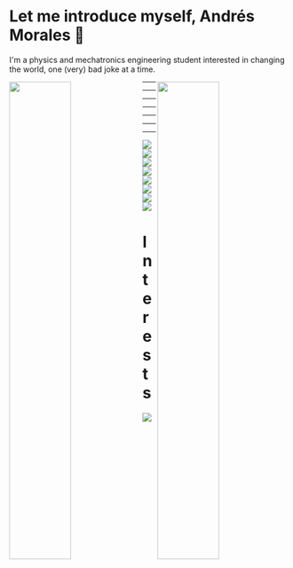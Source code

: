 # Let me introduce myself, Andrés Morales 👋
I'm a physics and mechatronics engineering student interested in changing the world, one (very) bad joke at a time. 

<div style = "display: block" >
<img style="margin-bottom: 20px" src = "https://github-readme-stats.vercel.app/api?username=mora200217&theme=radical" align = "left" width = "47%"/> 
<img src = "https://github-readme-stats.vercel.app/api/top-langs/?username=mora200217&layout=compact" align = "right" width = "47%"/> 
</div>

<hr>
<hr>
<hr>
<hr>
<hr>
<hr>
<hr>

<div>

<img src = "https://img.shields.io/badge/c++-%2300599C.svg?style=for-the-badge&logo=c%2B%2B&logoColor=white" /> 
<img src = "https://img.shields.io/badge/python-3670A0?style=for-the-badge&logo=python&logoColor=ffdd54" /> 
<img src = "https://img.shields.io/badge/ruby-%23CC342D.svg?style=for-the-badge&logo=ruby&logoColor=white" /> 
<img src = "https://img.shields.io/badge/javascript-%23323330.svg?style=for-the-badge&logo=javascript&logoColor=%23F7DF1E" /> 
<img src = "https://img.shields.io/badge/java-%23ED8B00.svg?style=for-the-badge&logo=java&logoColor=white" /> 
<img src = "https://img.shields.io/badge/html5-%23E34F26.svg?style=for-the-badge&logo=html5&logoColor=white" /> 
<img src = "https://img.shields.io/badge/css3-%231572B6.svg?style=for-the-badge&logo=css3&logoColor=white" /> 
<img src = "https://img.shields.io/badge/c-%2300599C.svg?style=for-the-badge&logo=c&logoColor=white" /> 

</div>




<h1> Interests </h1> 

<img src = "github.com/mora200217/mora200217/WhatsApp Image 2022-08-18 at 2.31.11 PM.jpge" /> 

</ul> 
<!--
**mora200217/mora200217** is a ✨ _special_ ✨ repository because its `README.md` (this file) appears on your GitHub profile.

Here are some ideas to get you started:

- 🔭 I’m currently working on ...
- 🌱 I’m currently learning ...
- 👯 I’m looking to collaborate on ...
- 🤔 I’m looking for help with ...
- 💬 Ask me about ...
- 📫 How to reach me: ...
- 😄 Pronouns: ...
- ⚡ Fun fact: ...
-->
